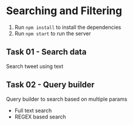 # Searching and Filtering

1. Run `npm install` to install the dependencies
2. Run `npm start` to run the server

## Task 01 - Search data

Search tweet using text

## Task 02 - Query builder

Query builder to search based on multiple params

- Full text search
- REGEX based search
